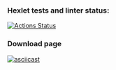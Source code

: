 ### Hexlet tests and linter status:
[![Actions Status](https://github.com/dim2k2006/frontent-testing-react-project-lvl1/workflows/hexlet-check/badge.svg)](https://github.com/dim2k2006/frontent-testing-react-project-lvl1/actions)

### Download page

[![asciicast](https://asciinema.org/a/BGQNeX95XSJLtTjvOhjKyjBz2.svg)](https://asciinema.org/a/BGQNeX95XSJLtTjvOhjKyjBz2)